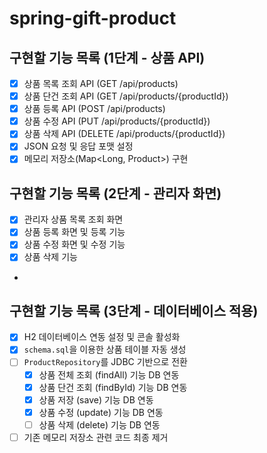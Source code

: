 # spring-gift-product

## 구현할 기능 목록 (1단계 - 상품 API)

- [x] 상품 목록 조회 API (GET /api/products)
- [x] 상품 단건 조회 API (GET /api/products/{productId})
- [x] 상품 등록 API (POST /api/products)
- [x] 상품 수정 API (PUT /api/products/{productId})
- [x] 상품 삭제 API (DELETE /api/products/{productId})
- [x] JSON 요청 및 응답 포맷 설정
- [x] 메모리 저장소(Map<Long, Product>) 구현

## 구현할 기능 목록 (2단계 - 관리자 화면)

- [x] 관리자 상품 목록 조회 화면
- [x] 상품 등록 화면 및 등록 기능
- [x] 상품 수정 화면 및 수정 기능
- [x] 상품 삭제 기능
-

## 구현할 기능 목록 (3단계 - 데이터베이스 적용)

- [x] H2 데이터베이스 연동 설정 및 콘솔 활성화
- [x] `schema.sql`을 이용한 상품 테이블 자동 생성
- [ ] `ProductRepository`를 JDBC 기반으로 전환
    - [x] 상품 전체 조회 (findAll) 기능 DB 연동
    - [x] 상품 단건 조회 (findById) 기능 DB 연동
    - [x] 상품 저장 (save) 기능 DB 연동
    - [x] 상품 수정 (update) 기능 DB 연동
    - [ ] 상품 삭제 (delete) 기능 DB 연동
- [ ] 기존 메모리 저장소 관련 코드 최종 제거